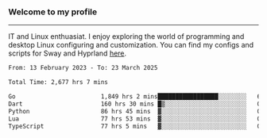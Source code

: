 ### Welcome to my profile

---

IT and Linux enthuasiat. I enjoy exploring the world of programming and desktop Linux configuring and customization. You can find my configs and scripts for Sway and Hyprland [here](https://github.com/uroborosq/mess-of-linux-configurations).

<!-- <div display="block">
 	<img align="left" width="48%" alt="isocalendar" src=".github/metrics/isocalendar_metrics.svg" />
	<img align="center" width="48%" alt="contributions" src=".github/metrics/contributions_metrics.svg" />
	<img align="center" alt="languages" src=".github/metrics/languages_metrics.svg" />
</div> -->

<!-- ![](https://komarev.com/ghpvc/?username=uroborosq&color=success&style=flat-square) -->
<!-- [](https://img.shields.io/github/last-commit/uroborosq/uroborosq?label=Profile%20updated&style=flat-square) -->

<!--START_SECTION:waka-->

```txt
From: 13 February 2023 - To: 23 March 2025

Total Time: 2,677 hrs 7 mins

Go                        1,849 hrs 2 mins█████████████████░░░░░░░░   68.44 %
Dart                      160 hrs 30 mins █▒░░░░░░░░░░░░░░░░░░░░░░░   05.94 %
Python                    86 hrs 45 mins  ▓░░░░░░░░░░░░░░░░░░░░░░░░   03.21 %
Lua                       77 hrs 53 mins  ▓░░░░░░░░░░░░░░░░░░░░░░░░   02.88 %
TypeScript                77 hrs 5 mins   ▓░░░░░░░░░░░░░░░░░░░░░░░░   02.85 %
```

<!--END_SECTION:waka-->
